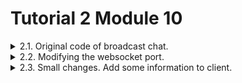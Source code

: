 # Tutorial 2 Module 10

<details>
<summary>2.1. Original code of broadcast chat.</summary>

Server
![2.1 Original code and how it run](image.png)
Client-1
![2.1 Original code and how it run - 1](image-1.png)
Client-2
![2.1 Original code and how it run - 2](image-2.png)
Client-3
![2.1 Original code and how it run - 3](image-3.png)

Kita perlu menambahkan kode di bawah ini pada `Cargo.toml`
```
[[bin]]
name = "server"

[[bin]]
name = "client"
```

Dengan itu, Cargo akan mengetahui bahwa ada beberapa target biner dalam proyek ini, yaitu server dan client. Dengan menspesifikasikannya dalam `Cargo.toml`, kita memberitahu Cargo untuk membangun eksekutor terpisah untuk masing-masing biner ini saat kita menjalankan `cargo build` atau `cargo run`.

Untuk menjalankan program, 

1. Navigasi ke direktori proyek yang berisi `Cargo.toml`.
2. Jalankan server dengan mengeksekusi `cargo run --bin server`.
3. Jalankan tiga _client_ dengan membuka tiga jendela terminal terpisah dan mengeksekusi `cargo run --bin client`.
4. Setiap _client_ akan terhubung ke server dan meminta kita untuk mengetikkan sebuah pesan/_chat_.
5. Ketikkan sebuah pesan di setiap terminal _client_ dan tekan _Enter_.
6. Amati bahwa pesan tersebut dikirim ke server yang kemudian menyiarkannya ke semua _client_ yang terhubung.
7. Kita akan melihat pesan yang diterima oleh setiap _client_, termasuk yang dikirim oleh dirinya sendiri.

Ketika kita mengetik pesan di setiap _client_, pesan tersebut dikirim ke server, yang kemudian menyiarkannya ke semua _client_ yang terhubung. Setiap _client_ menerima pesan yang disiarkan, termasuk pesan yang dikirimnya sendiri, sehingga terjadi interaksi mirip obrolan antara semua _client_.

</details>

<details>
<summary>2.2. Modifying the websocket port.</summary>

Ada beberapa hal yang perlu diubah agar dapat mengganti _port_ menjadi _port_ 8080,

#### `src/bin/server.rs`:
Ubah angka _port_ pada `TcpListener::bind`:

```
let listener = TcpListener::bind("127.0.0.1:8080").await?;
```

#### `src/bin/client.rs`:
Ubah URI untuk menghubungkan ke server pada port 8080:

```
let (mut ws_stream, _) =
    ClientBuilder::from_uri(Uri::from_static("ws://127.0.0.1:8080"))
        .connect()
        .await?;
```

### WebSocket Protocol:
Kedua server dan klien menggunakan protokol WebSocket, yang didefinisikan dan diimplementasikan dalam _crate_ `tokio_websockets`. _Crate_ ini menyediakan abstraksi dan utilitas yang diperlukan untuk bekerja dengan koneksi WebSocket dalam aplikasi berbasis Tokio. Protokol WebSocket memungkinkan komunikasi dua arah antara klien dan server melalui satu koneksi yang berlangsung lama.

Setelah melakukan modifikasi tersebut, kita dapat menjalankan server dan klien pada port 8080.

</details>

<details>
<summary>2.3. Small changes. Add some information to client.</summary>
Server

![2.3 Small changes. Add some information to client](image-8.png)
Client -1
![2.3 Small changes. Add some information to client - 1](image-9.png)
Client - 2
![2.3 Small changes. Add some information to client - 2](image-10.png)
Client - 3
![2.3 Small changes. Add some information to client - 3](image-11.png)

Dalam implementasi sebelumnya, server hanya menyiarkan pesan yang diterima dari seorang klien tanpa informasi tambahan tentang pengirimnya. Begitu pula dengan klien yang menerima pesan dari server tanpa detail tentang siapa yang mengirim pesan tersebut.

Untuk menambahkan informasi tentang pengirim ke setiap klien, kita perlu memodifikasi baik server maupun klien:

#### Modifikasi Server
- Dalam kode server, saat menangani pesan dari seorang klien, kita perlu menambahkan informasi tentang pengirim (dalam hal ini, alamat IP dan _port_ klien) ke pesan sebelum menyiarkannya ke semua klien.
- Modifikasi ini memastikan bahwa setiap klien menerima pesan beserta detail tentang siapa yang mengirim pesan tersebut.

#### Modifikasi Klien
- Dalam kode klien, kita perlu mengekstrak dan menampilkan informasi pengirim bersama dengan konten pesan.
- Modifikasi ini memungkinkan setiap klien menampilkan pesan bersama dengan detail tentang pengirim, memberikan konteks tentang asal setiap pesan.

Dengan melakukan perubahan ini baik dalam kode server maupun klien, kita memastikan bahwa informasi tentang pengirim disertakan dan ditampilkan dengan benar dalam aplikasi obrolan. Penting untuk memodifikasi kedua sisi komunikasi untuk menjaga konsistensi dan memastikan bahwa setiap klien menerima dan menampilkan pesan dengan informasi pengirim secara akurat.

</details>
